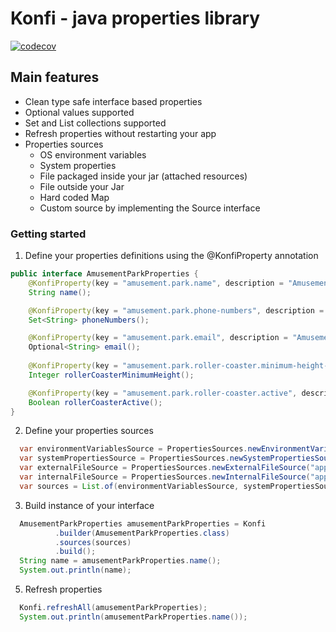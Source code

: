 # Konfi - java properties library

[![codecov](https://codecov.io/github/nirro01/konfi/branch/main/graph/badge.svg?token=0R98PT13JR)](https://codecov.io/github/nirro01/konfi)

## Main features
- Clean type safe interface based properties
- Optional values supported
- Set and List collections supported
- Refresh properties without restarting your app
- Properties sources  
    - OS environment variables
    - System properties
    - File packaged inside your jar (attached resources)
    - File outside your Jar
    - Hard coded Map
    - Custom source by implementing the Source interface

### Getting started  
1. Define your properties definitions using the @KonfiProperty annotation
```java
public interface AmusementParkProperties {
    @KonfiProperty(key = "amusement.park.name", description = "Amusement park name")
    String name();

    @KonfiProperty(key = "amusement.park.phone-numbers", description = "Amusement park phone numbers")
    Set<String> phoneNumbers();

    @KonfiProperty(key = "amusement.park.email", description = "Amusement park email address")
    Optional<String> email();
    
    @KonfiProperty(key = "amusement.park.roller-coaster.minimum-height-cm", description = "Minimum height in centimeters for using the roller coaster")
    Integer rollerCoasterMinimumHeight();

    @KonfiProperty(key = "amusement.park.roller-coaster.active", description = "Roller coaster active")
    Boolean rollerCoasterActive();
}
```
2. Define your properties sources
``` java
  var environmentVariablesSource = PropertiesSources.newEnvironmentVariablesSource();
  var systemPropertiesSource = PropertiesSources.newSystemPropertiesSource();
  var externalFileSource = PropertiesSources.newExternalFileSource("app.properties");
  var internalFileSource = PropertiesSources.newInternalFileSource("app.properties");
  var sources = List.of(environmentVariablesSource, systemPropertiesSource, externalFileSource, internalFileSource)
```
3. Build instance of your interface
``` java
  AmusementParkProperties amusementParkProperties = Konfi
          .builder(AmusementParkProperties.class)
          .sources(sources)
          .build();
  String name = amusementParkProperties.name();
  System.out.println(name);
```
5. Refresh properties
``` java
  Konfi.refreshAll(amusementParkProperties);
  System.out.println(amusementParkProperties.name());
```
